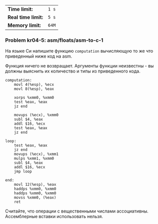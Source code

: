 |                      |       |
|----------------------|-------|
| **Time limit:**      | `1 s` |
| **Real time limit:** | `5 s` |
| **Memory limit:**    | `64M` |


### Problem kr04-5: asm/floats/asm-to-c-1

На языке Си напишите функцию `computation` вычисляющую то же что приведенный ниже код на asm.

Функция ничего не возвращает. Аргументы функции неизвестны - вы должны выяснить их количество и типы
из приведенного кода.

    
    
    computation:
        movl 4(%esp), %ecx
        movl 8(%esp), %eax
    
        xorps %xmm0, %xmm0
        test %eax, %eax
        jz end
    
        movups (%ecx), %xmm0
        subl $4, %eax
        addl $16, %ecx
        test %eax, %eax
        jz end
    
    loop:
        test %eax, %eax
        jz end
        movups (%ecx), %xmm1
        mulps %xmm1, %xmm0
        subl $4, %eax
        addl $16, %ecx
        jmp loop
    
    end:
        movl 12(%esp), %eax
        haddps %xmm0, %xmm0
        haddps %xmm0, %xmm0
        movss %xmm0, (%eax)
        ret
    

Считайте, что операции с вещественными числами ассоциативны. Ассемблерные вставки использовать
нельзя.


